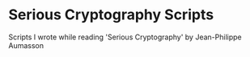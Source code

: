 # Serious Cryptography Scripts

Scripts I wrote while reading 'Serious Cryptography' by Jean-Philippe Aumasson



